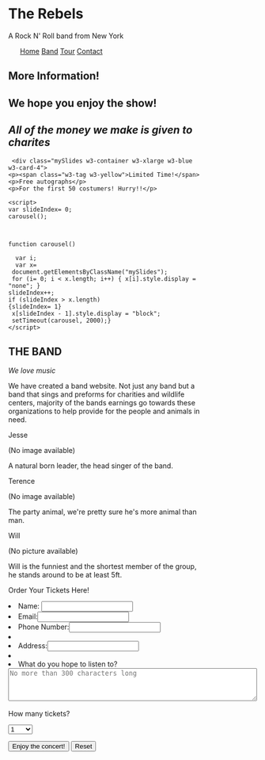 <html>
<head>
<style>
body { background-color: light-gray; }
</style>
</head>
<body>

<h1>The Rebels</h1>

<p>A Rock N' Roll band from New York</p>

</body>
</html>

<meta charset="UTF-8">
<meta name="viewport" content="width=device-width, initial-scale=1">
<link rel="stylesheet" href="/w3css/3/w3.css">
<link rel="stylesheet" href="https://cdnjs.cloudflare.com/ajax/libs/font-awesome/4.6.3/css/font-awesome.min.css">
<body>


<nav class="w3-bar w3-purple">
  <ul>
  <a href="#home" class="w3-button w3-bar-item">Home</a>
  <a href="#band" class="w3-button w3-bar-item">Band</a>
  <a href="#tour" class="w3-button w3-bar-item">Tour</a>
  <a href="#contact" class="w3-button w3-bar-item">Contact</a>
  </ul>

 

<!-- Slide Show -->
  <div class="w3-center"><h2>More Information!</h2>
 
<div class="w3-content" style="max-width:400px">
   <div class="myslides w3-container w3-gray">
    <h1><b>We hope you enjoy the show!</b></h1>
     <h1><i>All of the money we make is given to charites</i></h1>
     </div>
    
   
     <div class="mySlides w3-container w3-xlarge w3-blue w3-card-4">
    <p><span class="w3-tag w3-yellow">Limited Time!</span>
    <p>Free autographs</p>
    <p>For the first 50 costumers! Hurry!!</p> 
   
    <script>
    var slideIndex= 0;
    carousel();
    
   
   
    function carousel() 
   
      var i;
      var x=
     document.getElementsByClassName("mySlides");
     for (i= 0; i < x.length; i++) { x[i].style.display = "none"; }
    slideIndex++;
    if (slideIndex > x.length)
    {slideIndex= 1}
     x[slideIndex - 1].style.display = "block";
     setTimeout(carousel, 2000);}
    </script>

<!-- Band Description -->
<section class="w3-container w3-center w3-content" style="max-width:600px">
  <h2 class="w3-wide">THE BAND</h2>
  <p class="w3-opacity"><i>We love music</i></p>
  <p class="w3-justify">We have created a band website. Not just any band but a band that sings and preforms for charities and wildlife centers, majority of the bands earnings go towards these organizations to help provide for the people and animals in need.</p>
</section>

<!-- Band Members -->
<section class="w3-row-padding w3-center w3-light-grey">
  <article class="w3-third">
    <p>Jesse</p>
    <P>(No image available)<p>
    <p>A natural born leader, the head singer of the band.</p>
  </article>
    
  <article class="w3-third">
    <p>Terence</p>
    <p>(No image available)<p>
    <p>The party animal, we're pretty sure he's more animal than man.</p>
  </article>
  <article class="w3-third">
    <p>Will</p>
    <p>(No picture available)<p>
    <p>Will is the funniest and the shortest member of the group, he stands around to be at least 5ft.</p>


<caption>Order Your Tickets Here!<p>

<form action="http://www.learningwebdesign.com/contest.php" method="post">

<li>Name: <input type="text" name="username"></li>
<li>Email:<input type="text" name="email"></li>
<li>Phone Number:<input type="text" name="phone number"><li>
<li>Address:<input type="text" name="address"><li>

<li>What do you hope to listen to?<br>
<textarea name="story" rows="4" cols="60" maxlength="300" placeholder="No more than 300 characters long"></textarea></li>


<p>How many tickets?</p>
<select number="none">
   <option>1</option>
   <option>2</option>
   <option>3</option>
   <option>4</option>
   <option value="5-6">5-6</option>
   <option>7-8</option>
   <option>9-10</option>
 </select>


<p><input type="submit" value="Enjoy the concert!">
<input type="reset"></p>
</form>

<style>
body { background-color: light-gray; }


<!-- Footer -->
<footer class="w3-container w3-padding-64 w3-center w3-black w3-xlarge">
  <a href="#"><i class="fa fa-facebook-official"></i></a>
  <a href="#"><i class="fa fa-pinterest-p"></i></a>
  <a href="#"><i class="fa fa-twitter"></i></a>
  <a href="#"><i class="fa fa-flickr"></i></a>
  <a href="#"><i class="fa fa-linkedin"></i></a>
  <p class="w3-medium">
  </p>
</footer>

<script>
// Automatic Slideshow - change image every 3 seconds
var myIndex = 0;
carousel();

function carousel() {
  var i;
  var x = document.getElementsByClassName("mySlides");
  for (i = 0; i < x.length; i++) {
    x[i].style.display = "none";
  }
  myIndex++;
  if (myIndex > x.length) {myIndex = 1}
  x[myIndex-1].style.display = "block";
  setTimeout(carousel, 3000);
}

 

